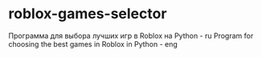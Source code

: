 # roblox-games-selector
Программа для выбора лучших игр в Roblox на Python - ru Program for choosing the best games in Roblox in Python - eng
